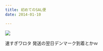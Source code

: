 ```yaml
---
title: 初めてのSAL便
date: 2014-01-10

---
```


![](https://31.media.tumblr.com/41300f7cdf702a912565f5357c202eac/tumblr_inline_mz6f07nEA71rxjmzd.png)


速すぎワロタ
発送の翌日デンマーク到着とかｗ
